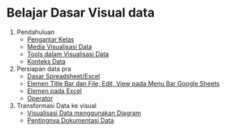 # Belajar Dasar Visual data
1. Pendahuluan
    * [Pengantar Kelas]()
    * [Media Visualisasi Data]()
    * [Tools dalam Visualisasi Data]()
    * [Konteks Data]()
2. Persiapan data pra
    * [Dasar Spreadsheet/Excel]()
    * [Elemen Title Bar dan File, Edit, View pada Menu Bar Google Sheets]()
    * [Elemen pada Excel]()
    * [Operator]()
3. Transformasi Data ke visual
    * [Visualisasi Data menggunakan Diagram]()
    * [Pentingnya Dokumentasi Data]()

